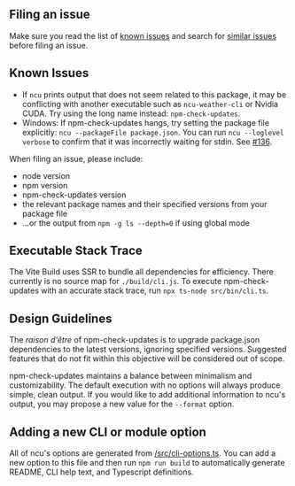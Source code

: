 ## Filing an issue

Make sure you read the list of [known issues](https://github.com/raineorshine/npm-check-updates#known-issues) and search for [similar issues](https://github.com/raineorshine/npm-check-updates/issues) before filing an issue.

## Known Issues

- If `ncu` prints output that does not seem related to this package, it may be conflicting with another executable such as `ncu-weather-cli` or Nvidia CUDA. Try using the long name instead: `npm-check-updates`.
- Windows: If npm-check-updates hangs, try setting the package file explicitly: `ncu --packageFile package.json`. You can run `ncu --loglevel verbose` to confirm that it was incorrectly waiting for stdin. See [#136](https://github.com/raineorshine/npm-check-updates/issues/136#issuecomment-155721102).

When filing an issue, please include:

- node version
- npm version
- npm-check-updates version
- the relevant package names and their specified versions from your package file
- ...or the output from `npm -g ls --depth=0` if using global mode

## Executable Stack Trace

The Vite Build uses SSR to bundle all dependencies for efficiency. There currently is no source map for `./build/cli.js`. To execute npm-check-updates with an accurate stack trace, run `npx ts-node src/bin/cli.ts`.

## Design Guidelines

The _raison d'être_ of npm-check-updates is to upgrade package.json dependencies to the latest versions, ignoring specified versions. Suggested features that do not fit within this objective will be considered out of scope.

npm-check-updates maintains a balance between minimalism and customizability. The default execution with no options will always produce simple, clean output. If you would like to add additional information to ncu's output, you may propose a new value for the `--format` option.

## Adding a new CLI or module option

All of ncu's options are generated from [/src/cli-options.ts](https://github.com/raineorshine/npm-check-updates/blob/main/src/cli-options.ts). You can add a new option to this file and then run `npm run build` to automatically generate README, CLI help text, and Typescript definitions.
